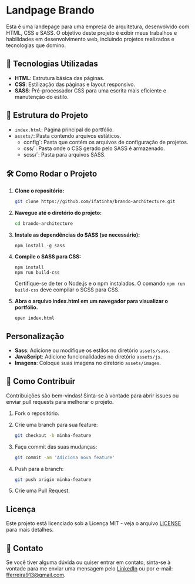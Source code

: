# Landpage Brando

Esta é uma landepage para uma empresa de arquitetura, desenvolvido com HTML, CSS e SASS. O objetivo deste projeto é exibir meus trabalhos e habilidades em desenvolvimento web, incluindo projetos realizados e tecnologias que domino.

## 🚀 Tecnologias Utilizadas

- **HTML**: Estrutura básica das páginas.
- **CSS**: Estilização das páginas e layout responsivo.
- **SASS**: Pré-processador CSS para uma escrita mais eficiente e manutenção do estilo.

## 📂 Estrutura do Projeto

- `index.html`: Página principal do portfólio.
- `assets/`: Pasta contendo arquivos estáticos.
  - config`: Pasta que contém os arquivos de configuração de projetos.
  - css/`: Pasta onde o CSS gerado pelo SASS é armazenado.
  - scss/`: Pasta para arquivos SASS.

## 🛠️ Como Rodar o Projeto

1. **Clone o repositório:**

   ```bash
   git clone https://github.com/ifatinha/brando-architecture.git
   ```

2. **Navegue até o diretório do projeto:**

    ```bash
   cd brando-architecture
   ```

3. **Instale as dependências do SASS (se necessário):**

    ```
    npm install -g sass
    ```

3. **Compile o SASS para CSS:**

    ```
    npm install
    npm run build-css
    ```

    Certifique-se de ter o Node.js e o npm instalados. O comando `npm run build-css` deve compilar o SCSS para CSS.

4. **Abra o arquivo index.html em um navegador para visualizar o portfólio.**
    ```
    open index.html
    ```

## Personalização

- **Sass**: Adicione ou modifique os estilos no diretório `assets/sass`.
- **JavaScript**: Adicione funcionalidades no diretório `assets/js`.
- **Imagens**: Coloque suas imagens no diretório `assets/images`.

## 📖 Como Contribuir

Contribuições são bem-vindas! Sinta-se à vontade para abrir issues ou enviar pull requests para melhorar o projeto.

1. Fork o repositório.
2. Crie uma branch para sua feature:

    ```bash
    git checkout -b minha-feature
    ```

3. Faça commit das suas mudanças:

    ```bash
    git commit -am 'Adiciona nova feature'
    ```

4. Push para a branch:

    ```bash
    git push origin minha-feature
    ```

5. Crie uma Pull Request.

## Licença

Este projeto está licenciado sob a Licença MIT - veja o arquivo [LICENSE](LICENSE) para mais detalhes.

## 📧 Contato

Se você tiver alguma dúvida ou quiser entrar em contato, sinta-se à vontade para me enviar uma mensagem pelo [LinkedIn](https://www.linkedin.com/in/ifatima14/) ou por e-mail: [fferreira913@gmail.com](mailto:fferreira913@gmail.com).

